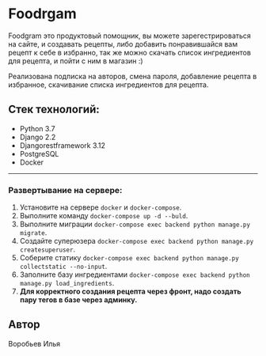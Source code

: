 # Foodrgam
Foodgram это продуктовый помощник, вы можете зарегестрироваться на сайте, и создавать рецепты, либо добавить понравившайся вам рецепт к себе в избранно, так же можно скачать список ингредиентов для рецепта, и пойти с ним в магазин :)

Реализована подписка на авторов, смена пароля, добавление рецепта в избранное, скачивание списка ингредиентов для рецепта.

## Стек технологий:
- Python 3.7
- Django 2.2
- Djangorestframework 3.12
- PostgreSQL 
- Docker

---

### Развертывание на сервере:

1. Установите на сервере `docker` и `docker-compose`.
2. Выполните команду `docker-compose up -d --buld`.
3. Выполните миграции `docker-compose exec backend python manage.py migrate`.
4. Создайте суперюзера `docker-compose exec backend python manage.py createsuperuser`.
5. Соберите статику `docker-compose exec backend python manage.py collectstatic --no-input`.
6. Заполните базу ингредиентами `docker-compose exec backend python manage.py load_ingredients`.
7. **Для корректного создания рецепта через фронт, надо создать пару тегов в базе через админку.**

## Автор

Воробьев Илья